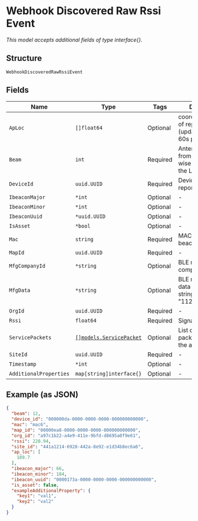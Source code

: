 
# Webhook Discovered Raw Rssi Event

*This model accepts additional fields of type interface{}.*

## Structure

`WebhookDiscoveredRawRssiEvent`

## Fields

| Name | Type | Tags | Description |
|  --- | --- | --- | --- |
| `ApLoc` | `[]float64` | Optional | coordinates (if any) of reporting AP (updated once in 60s per client) |
| `Beam` | `int` | Required | Antenna index, from 1-8, clock-wise starting from the LED |
| `DeviceId` | `uuid.UUID` | Required | Device id of the reporting AP |
| `IbeaconMajor` | `*int` | Optional | - |
| `IbeaconMinor` | `*int` | Optional | - |
| `IbeaconUuid` | `*uuid.UUID` | Optional | - |
| `IsAsset` | `*bool` | Optional | - |
| `Mac` | `string` | Required | MAC of the asset/ beacon |
| `MapId` | `uuid.UUID` | Required | - |
| `MfgCompanyId` | `*string` | Optional | BLE manufacturing company ID |
| `MfgData` | `*string` | Optional | BLE manufacturing data in hex byte-string format (ie: "112233AABBCC") |
| `OrgId` | `uuid.UUID` | Required | - |
| `Rssi` | `float64` | Required | Signal strength |
| `ServicePackets` | [`[]models.ServicePacket`](../../doc/models/service-packet.md) | Optional | List of service data packets heard from the asset/ beacon |
| `SiteId` | `uuid.UUID` | Required | - |
| `Timestamp` | `*int` | Optional | - |
| `AdditionalProperties` | `map[string]interface{}` | Optional | - |

## Example (as JSON)

```json
{
  "beam": 12,
  "device_id": "000000da-0000-0000-0000-000000000000",
  "mac": "mac6",
  "map_id": "00000ea8-0000-0000-0000-000000000000",
  "org_id": "a97c1b22-a4e9-411e-9bfd-d8695a0f9e61",
  "rssi": 220.94,
  "site_id": "441a1214-6928-442a-8e92-e1d34b8ec6a6",
  "ap_loc": [
    189.7
  ],
  "ibeacon_major": 66,
  "ibeacon_minor": 184,
  "ibeacon_uuid": "0000173a-0000-0000-0000-000000000000",
  "is_asset": false,
  "exampleAdditionalProperty": {
    "key1": "val1",
    "key2": "val2"
  }
}
```

